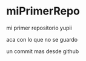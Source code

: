 # miPrimerRepo
mi primer repositorio yupii

aca con lo que no se guardo

un commit mas desde github
